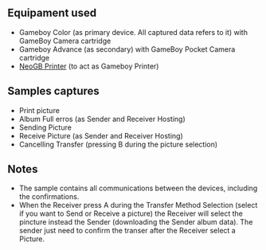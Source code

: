 ## Equipament used
- Gameboy Color (as primary device. All captured data refers to it) with GameBoy Camera cartridge
- Gameboy Advance (as secondary) with GameBoy Pocket Camera cartridge
- [NeoGB Printer](https://github.com/zenaro147/NeoGB-Printer) (to act as Gameboy Printer)

## Samples captures
- Print picture
- Album Full erros (as Sender and Receiver Hosting)
- Sending Picture
- Receive Picture  (as Sender and Receiver Hosting)
- Cancelling Transfer (pressing B during the picture selection)

## Notes
- The sample contains all communications between the devices, including the confirmations.
- When the Receiver press A during the Transfer Method Selection (select if you want to Send or Receive a picture) the Receiver will select the pincture instead the Sender (downloading the Sender album data). The sender just need to confirm the transer after the Receiver select a Picture.
